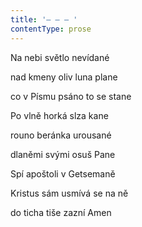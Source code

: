 ```yaml
---
title: '– – – '
contentType: prose
---
```


Na nebi světlo nevídané

nad kmeny oliv luna plane

co v Písmu psáno to se stane

Po vlně horká slza kane

rouno beránka urousané

dlaněmi svými osuš Pane

Spí apoštoli v Getsemaně

Kristus sám usmívá se na ně

do ticha tiše zazní Amen
